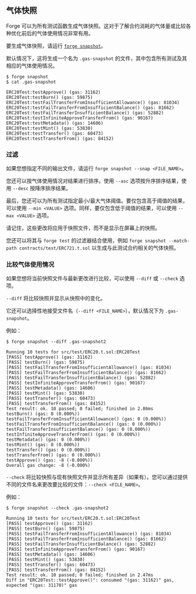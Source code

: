 ## 气体快照

Forge 可以为所有测试函数生成气体快照。这对于了解合约消耗的气体量或比较各种优化前后的气体使用情况非常有用。

要生成气体快照，请运行 [`forge snapshot`](../reference/forge/forge-snapshot.md)。

默认情况下，这将生成一个名为 `.gas-snapshot` 的文件，其中包含所有测试及其相应的气体使用情况。

```ignore
$ forge snapshot
$ cat .gas-snapshot

ERC20Test:testApprove() (gas: 31162)
ERC20Test:testBurn() (gas: 59875)
ERC20Test:testFailTransferFromInsufficientAllowance() (gas: 81034)
ERC20Test:testFailTransferFromInsufficientBalance() (gas: 81662)
ERC20Test:testFailTransferInsufficientBalance() (gas: 52882)
ERC20Test:testInfiniteApproveTransferFrom() (gas: 90167)
ERC20Test:testMetadata() (gas: 14606)
ERC20Test:testMint() (gas: 53830)
ERC20Test:testTransfer() (gas: 60473)
ERC20Test:testTransferFrom() (gas: 84152)
```

### 过滤

如果您想指定不同的输出文件，请运行 `forge snapshot --snap <FILE_NAME>`。

您还可以按气体使用情况对结果进行排序。使用 `--asc` 选项按升序排序结果，使用 `--desc` 按降序排序结果。

最后，您还可以为所有测试指定最小/最大气体阈值。要仅包含高于阈值的结果，可以使用 `--min <VALUE>` 选项。同样，要仅包含低于阈值的结果，可以使用 `--max <VALUE>` 选项。

请记住，这些更改将应用于快照文件，而不是显示在屏幕上的快照。

您还可以将其与 `forge test` 的过滤器结合使用，例如 `forge snapshot --match-path contracts/test/ERC721.t.sol` 以生成与此测试合约相关的气体快照。

### 比较气体使用情况

如果您想将当前快照文件与最新更改进行比较，可以使用 `--diff` 或 `--check` 选项。

`--diff` 将比较快照并显示从快照中的变化。

它还可以选择性地接受文件名（`--diff <FILE_NAME>`），默认情况下为 `.gas-snapshot`。

例如：

```ignore
$ forge snapshot --diff .gas-snapshot2

Running 10 tests for src/test/ERC20.t.sol:ERC20Test
[PASS] testApprove() (gas: 31162)
[PASS] testBurn() (gas: 59875)
[PASS] testFailTransferFromInsufficientAllowance() (gas: 81034)
[PASS] testFailTransferFromInsufficientBalance() (gas: 81662)
[PASS] testFailTransferInsufficientBalance() (gas: 52882)
[PASS] testInfiniteApproveTransferFrom() (gas: 90167)
[PASS] testMetadata() (gas: 14606)
[PASS] testMint() (gas: 53830)
[PASS] testTransfer() (gas: 60473)
[PASS] testTransferFrom() (gas: 84152)
Test result: ok. 10 passed; 0 failed; finished in 2.86ms
testBurn() (gas: 0 (0.000%))
testFailTransferFromInsufficientAllowance() (gas: 0 (0.000%))
testFailTransferFromInsufficientBalance() (gas: 0 (0.000%))
testFailTransferInsufficientBalance() (gas: 0 (0.000%))
testInfiniteApproveTransferFrom() (gas: 0 (0.000%))
testMetadata() (gas: 0 (0.000%))
testMint() (gas: 0 (0.000%))
testTransfer() (gas: 0 (0.000%))
testTransferFrom() (gas: 0 (0.000%))
testApprove() (gas: -8 (-0.000%))
Overall gas change: -8 (-0.000%)
```

`--check` 将比较快照与现有快照文件并显示所有差异（如果有）。您可以通过提供不同的文件名来更改要比较的文件：`--check <FILE_NAME>`。

例如：

```ignore
$ forge snapshot --check .gas-snapshot2

Running 10 tests for src/test/ERC20.t.sol:ERC20Test
[PASS] testApprove() (gas: 31162)
[PASS] testBurn() (gas: 59875)
[PASS] testFailTransferFromInsufficientAllowance() (gas: 81034)
[PASS] testFailTransferFromInsufficientBalance() (gas: 81662)
[PASS] testFailTransferInsufficientBalance() (gas: 52882)
[PASS] testInfiniteApproveTransferFrom() (gas: 90167)
[PASS] testMetadata() (gas: 14606)
[PASS] testMint() (gas: 53830)
[PASS] testTransfer() (gas: 60473)
[PASS] testTransferFrom() (gas: 84152)
Test result: ok. 10 passed; 0 failed; finished in 2.47ms
Diff in "ERC20Test::testApprove()": consumed "(gas: 31162)" gas, expected "(gas: 31170)" gas 
```